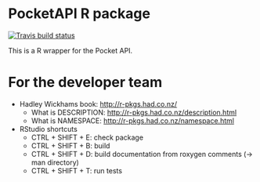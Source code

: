 PocketAPI R package
================

[![Travis build status](https://travis-ci.org/CorrelAid/pocketapi.svg?branch=master)](https://travis-ci.org/CorrelAid/pocketapi)

This is a R wrapper for the Pocket API.

For the developer team
======================

-   Hadley Wickhams book: <http://r-pkgs.had.co.nz/>
    -   What is DESCRIPTION: <http://r-pkgs.had.co.nz/description.html>
    -   What is NAMESPACE: <http://r-pkgs.had.co.nz/namespace.html>
-   RStudio shortcuts
    -   CTRL + SHIFT + E: check package
    -   CTRL + SHIFT + B: build
    -   CTRL + SHIFT + D: build documentation from roxygen comments (-&gt; man directory)
    -   CTRL + SHIFT + T: run tests
